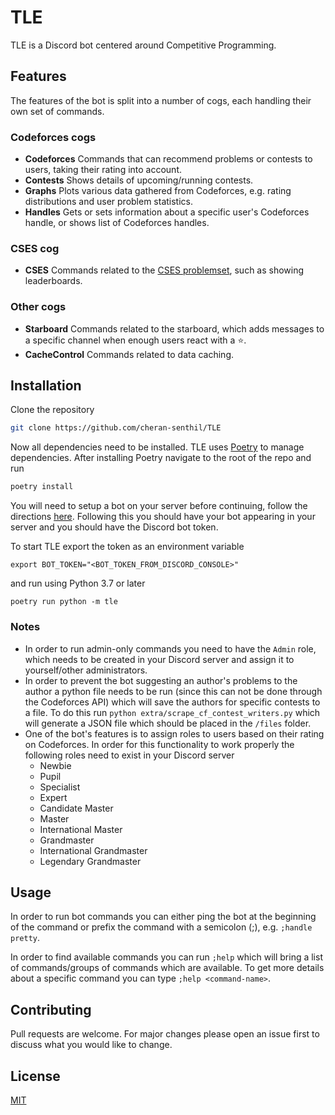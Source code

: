 # TLE
TLE is a Discord bot centered around Competitive Programming.

## Features
The features of the bot is split into a number of cogs, each handling their own set of commands.

### Codeforces cogs
- **Codeforces** Commands that can recommend problems or contests to users, taking their rating into account.
- **Contests** Shows details of upcoming/running contests.
- **Graphs** Plots various data gathered from Codeforces, e.g. rating distributions and user problem statistics.
- **Handles** Gets or sets information about a specific user's Codeforces handle, or shows list of Codeforces handles.

### CSES cog
- **CSES** Commands related to the [CSES problemset](https://cses.fi/problemset/), such as showing leaderboards.

### Other cogs
- **Starboard** Commands related to the starboard, which adds messages to a specific channel when enough users react with a ⭐️.
- **CacheControl** Commands related to data caching.

## Installation
Clone the repository
```bash
git clone https://github.com/cheran-senthil/TLE
```
Now all dependencies need to be installed. TLE uses [Poetry](https://poetry.eustace.io/) to manage dependencies. After installing Poetry navigate to the root of the repo and run

```bash
poetry install
```

You will need to setup a bot on your server before continuing, follow the directions [here](https://github.com/reactiflux/discord-irc/wiki/Creating-a-discord-bot-&-getting-a-token). Following this you should have your bot appearing in your server and you should have the Discord bot token.

To start TLE export the token as an environment variable
```
export BOT_TOKEN="<BOT_TOKEN_FROM_DISCORD_CONSOLE>"
```
and run using Python 3.7 or later
```
poetry run python -m tle
```

### Notes
 - In order to run admin-only commands you need to have the `Admin` role, which needs to be created in your Discord server and assign it to yourself/other administrators.
 - In order to prevent the bot suggesting an author's problems to the author a python file needs to be run (since this can not be done through the Codeforces API) which will save the authors for specific contests to a file. To do this run `python extra/scrape_cf_contest_writers.py` which will generate a JSON file which should be placed in the `/files` folder. 
 - One of the bot's features is to assign roles to users based on their rating on Codeforces. In order for this functionality to work properly the following roles need to exist in your Discord server
     - Newbie
     - Pupil
     - Specialist
     - Expert
     - Candidate Master
     - Master
     - International Master
     - Grandmaster
     - International Grandmaster
     - Legendary Grandmaster

## Usage
In order to run bot commands you can either ping the bot at the beginning of the command or prefix the command with a semicolon (;), e.g. `;handle pretty`.

In order to find available commands you can run `;help` which will bring a list of commands/groups of commands which are available. To get more details about a specific command you can type `;help <command-name>`.

## Contributing
Pull requests are welcome. For major changes please open an issue first to discuss what you would like to change.

## License
[MIT](https://choosealicense.com/licenses/mit/)
